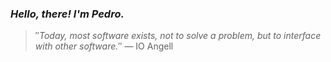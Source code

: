 ### *Hello, there! I'm Pedro.*
> ″*Today, most software exists, not to solve a problem, but to interface with other software.*″
 — IO Angell
